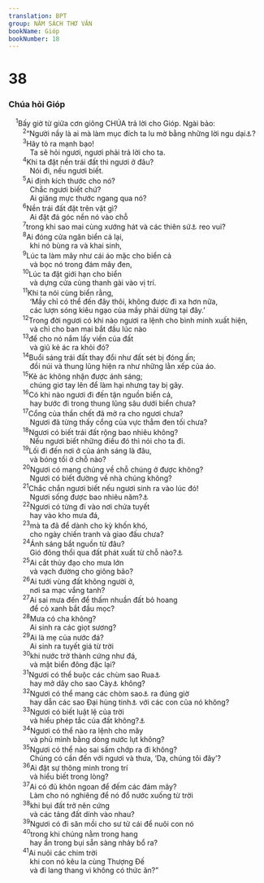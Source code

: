 ```yaml
---
translation: BPT
group: NĂM SÁCH THƠ VĂN
bookName: Gióp 
bookNumber: 18
---
```


<div class="title"><h1>38</h1><h3>Chúa hỏi Gióp</h3></div>
<span class="verse giop_38_1"> <sup>1</sup>Bấy giờ từ giữa cơn giông CHÚA trả lời cho Gióp. Ngài bảo:<br/></span>
<span class="verse giop_38_2">  <sup>2</sup>“Người nầy là ai mà làm mục đích ta lu mờ bằng những lời ngu dại<a data-toggle="tooltip" data-placement="bottom" title="Có thể dịch “Người nầy là ai mà đưa ra những ý kiến bằng các lời ngu dại?”">⚓</a>?<br/></span>
<span class="verse giop_38_3">  <sup>3</sup>Hãy tỏ ra mạnh bạo!<br/>   Ta sẽ hỏi ngươi, ngươi phải trả lời cho ta.<br/></span>
<span class="verse giop_38_4">  <sup>4</sup>Khi ta đặt nền trái đất thì ngươi ở đâu?<br/>   Nói đi, nếu ngươi biết.<br/></span>
<span class="verse giop_38_5">  <sup>5</sup>Ai định kích thước cho nó?<br/>   Chắc ngươi biết chứ?<br/>   Ai giăng mực thước ngang qua nó?<br/></span>
<span class="verse giop_38_6">  <sup>6</sup>Nền trái đất đặt trên vật gì?<br/>   Ai đặt đá góc nền nó vào chỗ<br/></span>
<span class="verse giop_38_7">  <sup>7</sup>trong khi sao mai cùng xướng hát và các thiên sứ<a data-toggle="tooltip" data-placement="bottom" title="Nguyên văn, “con trai của Thượng Đế.”">⚓</a> reo vui?<br/></span>
<span class="verse giop_38_8">  <sup>8</sup>Ai đóng cửa ngăn biển cả lại,<br/>   khi nó bùng ra và khai sinh,<br/></span>
<span class="verse giop_38_9">  <sup>9</sup>Lúc ta làm mây như cái áo mặc cho biển cả<br/>   và bọc nó trong đám mây đen,<br/></span>
<span class="verse giop_38_10">  <sup>10</sup>Lúc ta đặt giới hạn cho biển<br/>   và dựng cửa cùng thanh gài vào vị trí.<br/></span>
<span class="verse giop_38_11">  <sup>11</sup>Khi ta nói cùng biển rằng,<br/>   ‘Mầy chỉ có thể đến đây thôi, không được đi xa hơn nữa,<br/>   các lượn sóng kiêu ngạo của mầy phải dừng tại đây.’<br/></span>
<span class="verse giop_38_12">  <sup>12</sup>Trong đời ngươi có khi nào ngươi ra lệnh cho bình minh xuất hiện,<br/>   và chỉ cho ban mai bắt đầu lúc nào<br/></span>
<span class="verse giop_38_13">  <sup>13</sup>để cho nó nắm lấy viền của đất<br/>   và giũ kẻ ác ra khỏi đó?<br/></span>
<span class="verse giop_38_14">  <sup>14</sup>Buổi sáng trái đất thay đổi như đất sét bị đóng ấn;<br/>   đồi núi và thung lũng hiện ra như những lằn xếp của áo.<br/></span>
<span class="verse giop_38_15">  <sup>15</sup>Kẻ ác không nhận được ánh sáng;<br/>   chúng giơ tay lên để làm hại nhưng tay bị gãy.<br/></span>
<span class="verse giop_38_16">  <sup>16</sup>Có khi nào ngươi đi đến tận nguồn biển cả,<br/>   hay bước đi trong thung lũng sâu dưới biển chưa?<br/></span>
<span class="verse giop_38_17">  <sup>17</sup>Cổng của thần chết đã mở ra cho ngươi chưa?<br/>   Ngươi đã từng thấy cổng của vực thẳm đen tối chưa?<br/></span>
<span class="verse giop_38_18">  <sup>18</sup>Ngươi có biết trái đất rộng bao nhiêu không?<br/>   Nếu ngươi biết những điều đó thì nói cho ta đi.<br/></span>
<span class="verse giop_38_19">  <sup>19</sup>Lối đi đến nơi ở của ánh sáng là đâu,<br/>   và bóng tối ở chỗ nào?<br/></span>
<span class="verse giop_38_20">  <sup>20</sup>Ngươi có mang chúng về chỗ chúng ở được không?<br/>   Ngươi có biết đường về nhà chúng không?<br/></span>
<span class="verse giop_38_21">  <sup>21</sup>Chắc chắn ngươi biết nếu ngươi sinh ra vào lúc đó!<br/>   Ngươi sống được bao nhiêu năm?<a data-toggle="tooltip" data-placement="bottom" title="Đây là những câu có tính cách mỉa mai tức là cách nói mà người đọc phải hiểu nghĩa ngược lại.">⚓</a><br/></span>
<span class="verse giop_38_22">  <sup>22</sup>Ngươi có từng đi vào nơi chứa tuyết<br/>   hay vào kho mưa đá,<br/></span>
<span class="verse giop_38_23">  <sup>23</sup>mà ta đã để dành cho kỳ khốn khó,<br/>   cho ngày chiến tranh và giao đấu chưa?<br/></span>
<span class="verse giop_38_24">  <sup>24</sup>Ánh sáng bắt nguồn từ đâu?<br/>   Gió đông thổi qua đất phát xuất từ chỗ nào?<a data-toggle="tooltip" data-placement="bottom" title="Có thể dịch, “Nơi nào mà sương mù tan đi và chỗ nào từ phía Đông mà gió phân tán trên khắp đất?”">⚓</a><br/></span>
<span class="verse giop_38_25">  <sup>25</sup>Ai cắt thủy đạo cho mưa lớn<br/>   và vạch đường cho giông bão?<br/></span>
<span class="verse giop_38_26">  <sup>26</sup>Ai tưới vùng đất không người ở,<br/>   nơi sa mạc vắng tanh?<br/></span>
<span class="verse giop_38_27">  <sup>27</sup>Ai sai mưa đến để thấm nhuần đất bỏ hoang<br/>   để cỏ xanh bắt đầu mọc?<br/></span>
<span class="verse giop_38_28">  <sup>28</sup>Mưa có cha không?<br/>   Ai sinh ra các giọt sương?<br/></span>
<span class="verse giop_38_29">  <sup>29</sup>Ai là mẹ của nước đá?<br/>   Ai sinh ra tuyết giá từ trời<br/></span>
<span class="verse giop_38_30">  <sup>30</sup>khi nước trở thành cứng như đá,<br/>   và mặt biển đông đặc lại?<br/></span>
<span class="verse giop_38_31">  <sup>31</sup>Ngươi có thể buộc các chùm sao Rua<a data-toggle="tooltip" data-placement="bottom" title="Một chòm sao khá nổi tiếng, thường được gọi là “Bảy Chị Em.”">⚓</a><br/>   hay mở dây cho sao Cày<a data-toggle="tooltip" data-placement="bottom" title="Một nhóm sao quen thuộc trông giống như một người thợ săn hay một chiến sĩ hùng dũng.">⚓</a> không?<br/></span>
<span class="verse giop_38_32">  <sup>32</sup>Ngươi có thể mang các chòm sao<a data-toggle="tooltip" data-placement="bottom" title="Các chòm sao trên bầu trời về đêm. Đây có thể là mười hai ngôi sao trong cung hoàng đạo. Chòm sao nầy hình như đi qua bầu trời cho nên mỗi tháng ở một vị trí khác nhau.">⚓</a> ra đúng giờ<br/>   hay dẫn các sao Đại hùng tinh<a data-toggle="tooltip" data-placement="bottom" title="Một chòm sao nổi tiếng trông giống như con gấu. Gần chòm sao nầy có một chòm sao khác trông giống như con gấu nhỏ cho nên gọi là “Tiểu hùng tinh.”">⚓</a> với các con của nó không?<br/></span>
<span class="verse giop_38_33">  <sup>33</sup>Ngươi có biết luật lệ của trời<br/>   và hiểu phép tắc của đất không?<a data-toggle="tooltip" data-placement="bottom" title="Hay “Ngươi có thể nào đặt chúng cai quản đất không?”">⚓</a><br/></span>
<span class="verse giop_38_34">  <sup>34</sup>Ngươi có thể nào ra lệnh cho mây<br/>   và phủ mình bằng dòng nước lụt không?<br/></span>
<span class="verse giop_38_35">  <sup>35</sup>Ngươi có thể nào sai sấm chớp ra đi không?<br/>   Chúng có cần đến với ngươi và thưa, ‘Dạ, chúng tôi đây’?<br/></span>
<span class="verse giop_38_36">  <sup>36</sup>Ai đặt sự thông minh trong trí<br/>   và hiểu biết trong lòng?<br/></span>
<span class="verse giop_38_37">  <sup>37</sup>Ai có đủ khôn ngoan để đếm các đám mây?<br/>   Làm cho nó nghiêng để nó đổ nước xuống từ trời<br/></span>
<span class="verse giop_38_38">  <sup>38</sup>khi bụi đất trở nên cứng<br/>   và các tảng đất dính vào nhau?<br/></span>
<span class="verse giop_38_39">  <sup>39</sup>Ngươi có đi săn mồi cho sư tử cái để nuôi con nó<br/></span>
<span class="verse giop_38_40">  <sup>40</sup>trong khi chúng nằm trong hang<br/>   hay ẩn trong bụi sẵn sàng nhảy bổ ra?<br/></span>
<span class="verse giop_38_41">  <sup>41</sup>Ai nuôi các chim trời<br/>   khi con nó kêu la cùng Thượng Đế<br/>   và đi lang thang vì không có thức ăn?”<br/></span>
